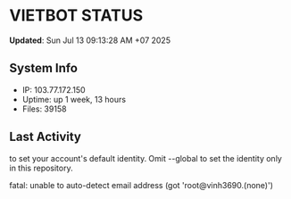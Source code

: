 # VIETBOT STATUS
**Updated**: Sun Jul 13 09:13:28 AM +07 2025

## System Info
- IP: 103.77.172.150
- Uptime: up 1 week, 13 hours
- Files: 39158

## Last Activity

to set your account's default identity.
Omit --global to set the identity only in this repository.

fatal: unable to auto-detect email address (got 'root@vinh3690.(none)')
